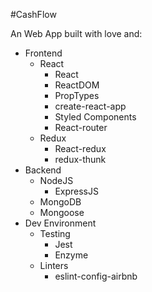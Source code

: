 #CashFlow

An Web App built with love and:
* Frontend
  * React
    * React
    * ReactDOM
    * PropTypes
    * create-react-app
    * Styled Components
    * React-router
  * Redux
    * React-redux
    * redux-thunk
* Backend
  * NodeJS
    * ExpressJS
  * MongoDB
  * Mongoose
* Dev Environment
  * Testing
    * Jest
    * Enzyme
  * Linters
    * eslint-config-airbnb
